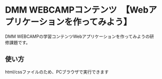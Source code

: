 # DMM WEBCAMPコンテンツ　【Webアプリケーションを作ってみよう】
DMM WEBCAMPの学習コンテンツWebアプリケーションを作ってみようの研修課題です。
## 使い方
html/cssファイルのため、PCブラウザで実行できます
